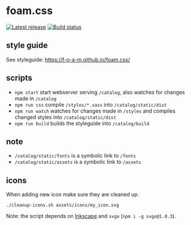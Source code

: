 # foam.css

[![Latest release](http://img.shields.io/github/release/f-o-a-m/foam.css.svg)](https://github.com/f-o-a-m/foam.css/releases)
[![Build status](https://travis-ci.org/f-o-a-m/foam.css.svg?branch=master)](https://travis-ci.org/f-o-a-m/foam.css)

## style guide

See styleguide: <https://f-o-a-m.github.io/foam.css/>

## scripts

- `npm start` start webserver serving `/catalog`, also watches for changes made in `/catalog`
- `npm run css` compile `/styles/*.sass` into `/catalog/static/dist`
- `npm run watch` watches for changes made in `/styles` and compiles changed styles into `/catalog/static/dist`
- `npm run build` builds the styleguide into `/catalog/build`

## note

- `/catalog/static/fonts` is a symbolic link to `/fonts`
- `/catalog/static/assets` is a symbolic link to `/assets`

## icons

When adding new icon make sure they are cleaned up.

```
./cleanup-icons.sh assets/icons/my_icon.svg
```

Note: the script depends on [Inkscape](https://inkscape.org/en/release/0.92.2/) and `svgo` (`npm i -g svgo@1.0.3`).